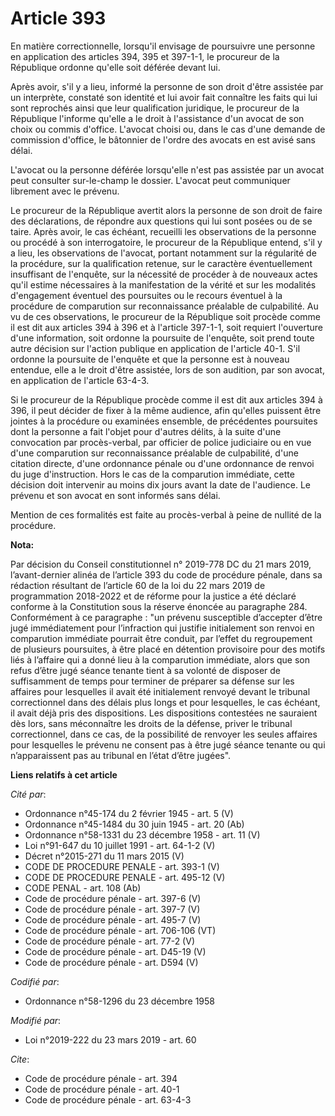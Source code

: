 # Article 393

En matière correctionnelle, lorsqu'il envisage de poursuivre une personne en application des articles 394, 395 et 397-1-1, le
procureur de la République ordonne qu'elle soit déférée devant lui.

Après avoir, s'il y a lieu, informé la personne de son droit d'être assistée par un interprète, constaté son identité et lui
avoir fait connaître les faits qui lui sont reprochés ainsi que leur qualification juridique, le procureur de la République
l'informe qu'elle a le droit à l'assistance d'un avocat de son choix ou commis d'office. L'avocat choisi ou, dans le cas
d'une demande de commission d'office, le bâtonnier de l'ordre des avocats en est avisé sans délai.

L'avocat ou la personne déférée lorsqu'elle n'est pas assistée par un avocat peut consulter sur-le-champ le dossier. L'avocat
peut communiquer librement avec le prévenu.

Le procureur de la République avertit alors la personne de son droit de faire des déclarations, de répondre aux questions qui
lui sont posées ou de se taire. Après avoir, le cas échéant, recueilli les observations de la personne ou procédé à son
interrogatoire, le procureur de la République entend, s'il y a lieu, les observations de l'avocat, portant notamment sur la
régularité de la procédure, sur la qualification retenue, sur le caractère éventuellement insuffisant de l'enquête, sur la
nécessité de procéder à de nouveaux actes qu'il estime nécessaires à la manifestation de la vérité et sur les modalités
d'engagement éventuel des poursuites ou le recours éventuel à la procédure de comparution sur reconnaissance préalable de
culpabilité. Au vu de ces observations, le procureur de la République soit procède comme il est dit aux articles 394 à 396 et
à l'article 397-1-1, soit requiert l'ouverture d'une information, soit ordonne la poursuite de l'enquête, soit prend toute
autre décision sur l'action publique en application de l'article 40-1. S'il ordonne la poursuite de l'enquête et que la
personne est à nouveau entendue, elle a le droit d'être assistée, lors de son audition, par son avocat, en application de
l'article 63-4-3. 

Si le procureur de la République procède comme il est dit aux articles 394 à 396, il peut décider de fixer à la même
audience, afin qu'elles puissent être jointes à la procédure ou examinées ensemble, de précédentes poursuites dont la
personne a fait l'objet pour d'autres délits, à la suite d'une convocation par procès-verbal, par officier de police
judiciaire ou en vue d'une comparution sur reconnaissance préalable de culpabilité, d'une citation directe, d'une ordonnance
pénale ou d'une ordonnance de renvoi du juge d'instruction. Hors le cas de la comparution immédiate, cette décision doit
intervenir au moins dix jours avant la date de l'audience. Le prévenu et son avocat en sont informés sans délai.

Mention de ces formalités est faite au procès-verbal à peine de nullité de la procédure.

**Nota:**

Par décision du Conseil constitutionnel n° 2019-778 DC du 21 mars 2019, l’avant-dernier alinéa de l’article 393 du code de
procédure pénale, dans sa rédaction résultant de l’article 60 de la loi du 22 mars 2019 de programmation 2018-2022 et de
réforme pour la justice a été déclaré conforme à la Constitution sous la réserve énoncée au paragraphe 284. Conformément à ce
paragraphe : "un prévenu susceptible d’accepter d’être jugé immédiatement pour l’infraction qui justifie initialement son
renvoi en comparution immédiate pourrait être conduit, par l’effet du regroupement de plusieurs poursuites, à être placé en
détention provisoire pour des motifs liés à l’affaire qui a donné lieu à la comparution immédiate, alors que son refus d’être
jugé séance tenante tient à sa volonté de disposer de suffisamment de temps pour terminer de préparer sa défense sur les
affaires pour lesquelles il avait été initialement renvoyé devant le tribunal correctionnel dans des délais plus longs et
pour lesquelles, le cas échéant, il avait déjà pris des dispositions. Les dispositions contestées ne sauraient dès lors, sans
méconnaître les droits de la défense, priver le tribunal correctionnel, dans ce cas, de la possibilité de renvoyer les seules
affaires pour lesquelles le prévenu ne consent pas à être jugé séance tenante ou qui n’apparaissent pas au tribunal en l’état
d’être jugées".

**Liens relatifs à cet article**

_Cité par_:

  - Ordonnance n°45-174 du 2 février 1945 - art. 5 (V)
  - Ordonnance n°45-1484 du 30 juin 1945 - art. 20 (Ab)
  - Ordonnance n°58-1331 du 23 décembre 1958 - art. 11 (V)
  - Loi n°91-647 du 10 juillet 1991 - art. 64-1-2 (V)
  - Décret n°2015-271 du 11 mars 2015 (V)
  - CODE DE PROCEDURE PENALE - art. 393-1 (V)
  - CODE DE PROCEDURE PENALE - art. 495-12 (V)
  - CODE PENAL - art. 108 (Ab)
  - Code de procédure pénale - art. 397-6 (V)
  - Code de procédure pénale - art. 397-7 (V)
  - Code de procédure pénale - art. 495-7 (V)
  - Code de procédure pénale - art. 706-106 (VT)
  - Code de procédure pénale - art. 77-2 (V)
  - Code de procédure pénale - art. D45-19 (V)
  - Code de procédure pénale - art. D594 (V)

_Codifié par_:

  - Ordonnance n°58-1296 du 23 décembre 1958

_Modifié par_:

  - Loi n°2019-222 du 23 mars 2019 - art. 60

_Cite_:

  - Code de procédure pénale - art. 394
  - Code de procédure pénale - art. 40-1
  - Code de procédure pénale - art. 63-4-3
